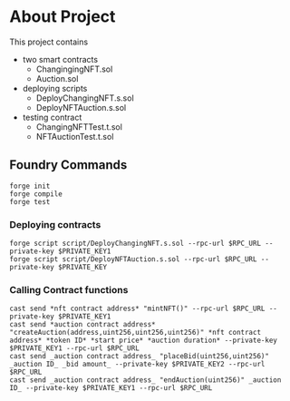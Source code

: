 # About Project
This project contains 
- two smart contracts
    - ChangingingNFT.sol
    - Auction.sol
- deploying scripts
    - DeployChangingNFT.s.sol
    - DeployNFTAuction.s.sol
- testing contract
    - ChangingNFTTest.t.sol
    - NFTAuctionTest.t.sol
## Foundry Commands
```
forge init
forge compile
forge test
```
### Deploying contracts
```
forge script script/DeployChangingNFT.s.sol --rpc-url $RPC_URL --private-key $PRIVATE_KEY1
forge script script/DeployNFTAuction.s.sol --rpc-url $RPC_URL --private-key $PRIVATE_KEY
```
### Calling Contract functions
```
cast send *nft contract address* "mintNFT()" --rpc-url $RPC_URL --private-key $PRIVATE_KEY1
cast send *auction contract address* "createAuction(address,uint256,uint256,uint256)" *nft contract address* *token ID* *start price* *auction duration* --private-key $PRIVATE_KEY1 --rpc-url $RPC_URL
cast send _auction contract address_ "placeBid(uint256,uint256)" _auction ID_ _bid amount_ --private-key $PRIVATE_KEY2 --rpc-url $RPC_URL
cast send _auction contract address_ "endAuction(uint256)" _auction ID_ --private-key $PRIVATE_KEY1 --rpc-url $RPC_URL
```

